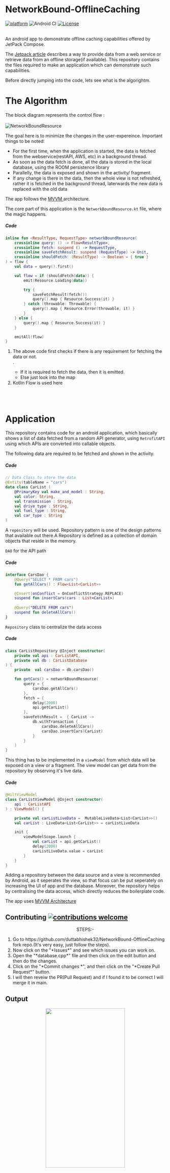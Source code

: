 # NetworkBound-OfflineCaching
[![platform](https://img.shields.io/badge/platform-Android-yellow.svg)](https://www.android.com)
![Android CI](https://github.com/duttabhishek0/NetworkBound-OfflineCaching//workflows/Android%20CI/badge.svg)
<a href="https://opensource.org/licenses/Apache-2.0"><img alt="License" src="https://img.shields.io/github/license/duttabhishek0/NetworkBound-OfflineCaching"/></a>

<br>
An android app to  demonstrate offline caching capabilities offered by JetPack Compose.

The <a href = "https://developer.android.com/jetpack/guide"> Jetpack article</a> describes a way to provide data from a web service or retrieve data from an offline storage(if available). This repository contains the files required to make an application which can demonstrate such capabilities.

Before directly jumping into the code, lets see what is the algorightm.

# The Algorithm
The block diagram represents the control flow :
<br></br>
![NetworkBoundResource](https://user-images.githubusercontent.com/56694152/130604011-73d3ca1d-aee2-4dc2-995f-9e0d7e9a522e.jpg)

The goal here is to minimize the changes in the user-expereince. Important things to be noted:
<ul>
  <li> For the first time, when the application is started, the data is fetched from the webservice(restAPI, AWS, etc) in a background thread.</li>
  <li> As soon as the data fetch is done, all the data is stored in the local database, using the ROOM persistence library</li>
  <li> Parallelly, the data is exposed and shown in the activity/ fragment.</li>
  <li> If any change is there in the data, then the whole view is not refreshed, rather it is fetched in the background thread, laterwards the new data is replaced with the old data</li>
</ul>


The app follows the <a href = "https://www.google.com/url?sa=t&rct=j&q=&esrc=s&source=web&cd=&cad=rja&uact=8&ved=2ahUKEwjYuM7Xv8nyAhVMAHIKHSOjDr4QFnoECAYQAQ&url=https%3A%2F%2Fdeveloper.android.com%2Ftopic%2Flibraries%2Farchitecture%2Fviewmodel&usg=AOvVaw3f_7HpGuQps9xX6BXFMqhB" > MVVM </a> architecture.

The core part of this application is the `NetworkBoundResource.kt` file, where the magic happens.

##### Code
```kotlin
inline fun <ResultType, RequestType> networkBoundResource(
    crossinline query: () -> Flow<ResultType>,
    crossinline fetch: suspend () -> RequestType,
    crossinline saveFetchResult: suspend (RequestType) -> Unit,
    crossinline shouldFetch: (ResultType) -> Boolean = { true }
) = flow {
    val data = query().first()

    val flow = if (shouldFetch(data)) {
        emit(Resource.Loading(data))

        try {
            saveFetchResult(fetch())
            query().map { Resource.Success(it) }
        } catch (throwable: Throwable) {
            query().map { Resource.Error(throwable, it) }
        }
    } else {
        query().map { Resource.Success(it) }
    }

    emitAll(flow)
}
```

<ol>
  <li>The above code first checks if there is any requirement for fetching the data or not.</li>.
  <ul>
    <li>If it is required to fetch the data, then it is emitted.</li> 
    <li>Else just look into the map</li>
  </ul>
  <li> Kotlin Flow is used here</li>
  </ol>
 <br></br>
  

# Application
This repository contains code for an android application, which basically shows a list of data fetched from a random API generator, using `RetrofitAPI` using which APIs are converted into callable objects. 

The following data are required to be fetched  and shown in the activity.

##### Code

```kotlin
// Data Class to store the data
@Entity(tableName = "cars")
data class CarList (
    @PrimaryKey val make_and_model : String,
    val color: String,
    val transmission : String,
    val drive_type : String,
    val fuel_type : String,
    val car_type : String
)
```

A `repository` will be used. Repository pattern is one of the design patterns that available out there.A Repository is defined as a collection of domain objects that reside in the memory.


`DAO` for the API path

##### Code

```kotlin
interface CarsDao {
    @Query("SELECT * FROM cars")
    fun getAllCars() : Flow<List<CarList>>

    @Insert(onConflict = OnConflictStrategy.REPLACE)
    suspend fun insertCars(cars : List<CarList>)
    
    @Query("DELETE FROM cars")
    suspend fun deleteAllCars()
}
```

`Repository` class to centralize the data access

##### Code

```kotlin
class CarListRepository @Inject constructor(
    private val api : CarListAPI,
    private val db : CarListDatabase
) {
    private  val carsDao = db.carsDao()

    fun getCars() = networkBoundResource(
        query = {
            carsDao.getAllCars()
        },
        fetch = {
            delay(2000)
            api.getCarList()
        },
        saveFetchResult =  { CarList ->
            db.withTransaction {
                carsDao.deleteAllCars()
                carsDao.insertCars(CarList)
            }
        }
    )
}
```

This thing has to be implemented in a `viewModel` from which data will be exposed on a view or a fragment. 
The view model can get data from the repository by observing it's live data.


##### Code

```kotlin
@HiltViewModel
class CarListViewModel @Inject constructor(
    api : CarListAPI
) : ViewModel() {

    private val carListLiveData =  MutableLiveData<List<CarList>>()
    val carList : LiveData<List<CarList>> = carListLiveData

    init {
        viewModelScope.launch {
            val carList = api.getCarList()
            delay(2000)
            carListLiveData.value = carList
        }
    }
}
```
Adding a repository between the data source and a view is recommended by Android, as it seperates the view, so that focus can be put seperately on increasing the UI of app and the database. Moreover, the repository helps by centralising the data access, which directly reduces the boilerplate code.

The app uses [MVVM Architecture](https://developer.android.com/jetpack/docs/guide#recommended-app-arch)


## Contributing [![contributions welcome](https://img.shields.io/badge/contributions-welcome-brightgreen.svg?style=flat)](https://github.com/duttabhishek32/MiniNetworkBound-OfflineCaching/issues) 
<div align="center">STEPS:-</div>
<ol>
<li> Go to https://github.com/duttabhishek32/NetworkBound-OfflineCaching fork  repo.(It's very easy, just follow the steps).</li>
<li> Now click on the "*Issues*"  and see which issues you can work on.</li>
<li> Open the "*database.cpp*" file and then click on the edit button and then do the changes. </li>
<li> Click on the "*Commit changes *", and then click on the "*Create Pull Request*"  button.</li>
<li> I will then reveiw the PR(Pull Request) and if I found it to be correct I will merge it in main. </li>
 </ol>


## Output

<p align="center">
  <img src ="https://user-images.githubusercontent.com/56694152/130609142-02a3bd38-c567-4424-a720-7c04832b70bd.png" width="250" height="500" />
</p>
